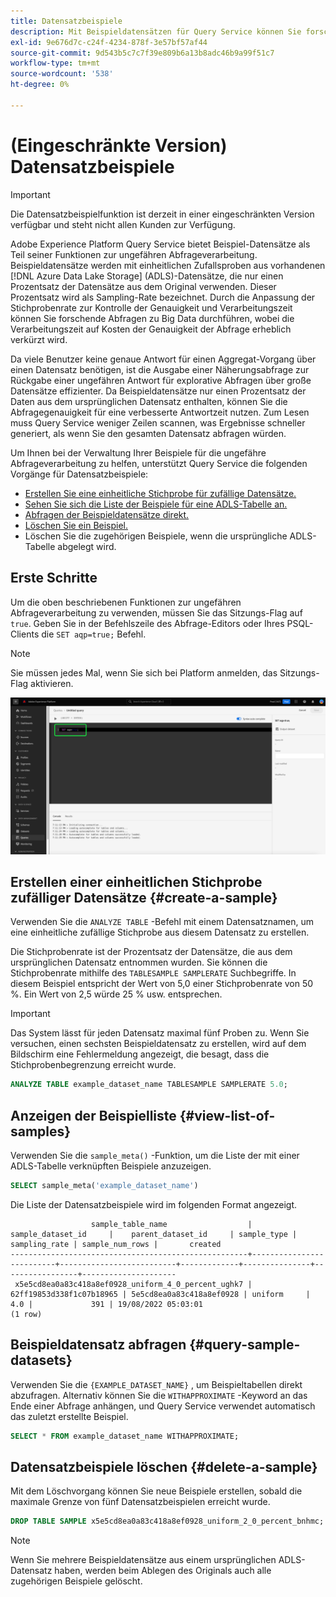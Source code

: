 ```yaml
---
title: Datensatzbeispiele
description: Mit Beispieldatensätzen für Query Service können Sie forschende Abfragen zu Big Data mit deutlich verkürzter Verarbeitungszeit auf Kosten der Genauigkeit von Abfragen durchführen. In diesem Handbuch erfahren Sie, wie Sie Ihre Beispiele für die ungefähre Abfrageverarbeitung verwalten
exl-id: 9e676d7c-c24f-4234-878f-3e57bf57af44
source-git-commit: 9d543b5c7c7f39e809b6a13b8adc46b9a99f51c7
workflow-type: tm+mt
source-wordcount: '538'
ht-degree: 0%

---
```


# (Eingeschränkte Version) Datensatzbeispiele

>[!IMPORTANT]
>
>Die Datensatzbeispielfunktion ist derzeit in einer eingeschränkten Version verfügbar und steht nicht allen Kunden zur Verfügung.

Adobe Experience Platform Query Service bietet Beispiel-Datensätze als Teil seiner Funktionen zur ungefähren Abfrageverarbeitung. Beispieldatensätze werden mit einheitlichen Zufallsproben aus vorhandenen [!DNL Azure Data Lake Storage] (ADLS)-Datensätze, die nur einen Prozentsatz der Datensätze aus dem Original verwenden. Dieser Prozentsatz wird als Sampling-Rate bezeichnet. Durch die Anpassung der Stichprobenrate zur Kontrolle der Genauigkeit und Verarbeitungszeit können Sie forschende Abfragen zu Big Data durchführen, wobei die Verarbeitungszeit auf Kosten der Genauigkeit der Abfrage erheblich verkürzt wird.

Da viele Benutzer keine genaue Antwort für einen Aggregat-Vorgang über einen Datensatz benötigen, ist die Ausgabe einer Näherungsabfrage zur Rückgabe einer ungefähren Antwort für explorative Abfragen über große Datensätze effizienter. Da Beispieldatensätze nur einen Prozentsatz der Daten aus dem ursprünglichen Datensatz enthalten, können Sie die Abfragegenauigkeit für eine verbesserte Antwortzeit nutzen. Zum Lesen muss Query Service weniger Zeilen scannen, was Ergebnisse schneller generiert, als wenn Sie den gesamten Datensatz abfragen würden.

Um Ihnen bei der Verwaltung Ihrer Beispiele für die ungefähre Abfrageverarbeitung zu helfen, unterstützt Query Service die folgenden Vorgänge für Datensatzbeispiele:

- [Erstellen Sie eine einheitliche Stichprobe für zufällige Datensätze.](#create-a-sample)
- [Sehen Sie sich die Liste der Beispiele für eine ADLS-Tabelle an.](#view-list-of-samples)
- [Abfragen der Beispieldatensätze direkt.](#query-sample-datasets)
- [Löschen Sie ein Beispiel.](#delete-a-sample)
- Löschen Sie die zugehörigen Beispiele, wenn die ursprüngliche ADLS-Tabelle abgelegt wird.

## Erste Schritte

Um die oben beschriebenen Funktionen zur ungefähren Abfrageverarbeitung zu verwenden, müssen Sie das Sitzungs-Flag auf `true`. Geben Sie in der Befehlszeile des Abfrage-Editors oder Ihres PSQL-Clients die `SET aqp=true;` Befehl.

>[!NOTE]
>
>Sie müssen jedes Mal, wenn Sie sich bei Platform anmelden, das Sitzungs-Flag aktivieren.

![Der Abfrage-Editor mit dem Befehl &quot;SET aqp=true;&quot; hervorgehoben.](../images/sql/set-session-flag.png)

## Erstellen einer einheitlichen Stichprobe zufälliger Datensätze {#create-a-sample}

Verwenden Sie die `ANALYZE TABLE` -Befehl mit einem Datensatznamen, um eine einheitliche zufällige Stichprobe aus diesem Datensatz zu erstellen.

Die Stichprobenrate ist der Prozentsatz der Datensätze, die aus dem ursprünglichen Datensatz entnommen wurden. Sie können die Stichprobenrate mithilfe des `TABLESAMPLE SAMPLERATE` Suchbegriffe. In diesem Beispiel entspricht der Wert von 5,0 einer Stichprobenrate von 50 %. Ein Wert von 2,5 würde 25 % usw. entsprechen.

>[!IMPORTANT]
>
>Das System lässt für jeden Datensatz maximal fünf Proben zu. Wenn Sie versuchen, einen sechsten Beispieldatensatz zu erstellen, wird auf dem Bildschirm eine Fehlermeldung angezeigt, die besagt, dass die Stichprobenbegrenzung erreicht wurde.

```sql
ANALYZE TABLE example_dataset_name TABLESAMPLE SAMPLERATE 5.0;
```

## Anzeigen der Beispielliste {#view-list-of-samples}

Verwenden Sie die `sample_meta()` -Funktion, um die Liste der mit einer ADLS-Tabelle verknüpften Beispiele anzuzeigen.

```sql
SELECT sample_meta('example_dataset_name')
```

Die Liste der Datensatzbeispiele wird im folgenden Format angezeigt.

```shell
                  sample_table_name                  |    sample_dataset_id     |    parent_dataset_id     | sample_type | sampling_rate | sample_num_rows |       created      
-----------------------------------------------------+--------------------------+--------------------------+-------------+---------------+-----------------+---------------------
 x5e5cd8ea0a83c418a8ef0928_uniform_4_0_percent_ughk7 | 62ff19853d338f1c07b18965 | 5e5cd8ea0a83c418a8ef0928 | uniform     |           4.0 |             391 | 19/08/2022 05:03:01
(1 row)
```

## Beispieldatensatz abfragen {#query-sample-datasets}

Verwenden Sie die `{EXAMPLE_DATASET_NAME}` , um Beispieltabellen direkt abzufragen. Alternativ können Sie die `WITHAPPROXIMATE` -Keyword an das Ende einer Abfrage anhängen, und Query Service verwendet automatisch das zuletzt erstellte Beispiel.

```sql
SELECT * FROM example_dataset_name WITHAPPROXIMATE;
```

## Datensatzbeispiele löschen {#delete-a-sample}

Mit dem Löschvorgang können Sie neue Beispiele erstellen, sobald die maximale Grenze von fünf Datensatzbeispielen erreicht wurde.

```sql
DROP TABLE SAMPLE x5e5cd8ea0a83c418a8ef0928_uniform_2_0_percent_bnhmc;
```

>[!NOTE]
>
>Wenn Sie mehrere Beispieldatensätze aus einem ursprünglichen ADLS-Datensatz haben, werden beim Ablegen des Originals auch alle zugehörigen Beispiele gelöscht.
